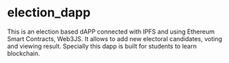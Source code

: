 # election_dapp
This is an election based dAPP connected with IPFS and using Ethereum Smart Contracts, Web3JS. It allows to add new electoral candidates, voting and viewing result. Specially this dapp is built for students to learn blockchain.

